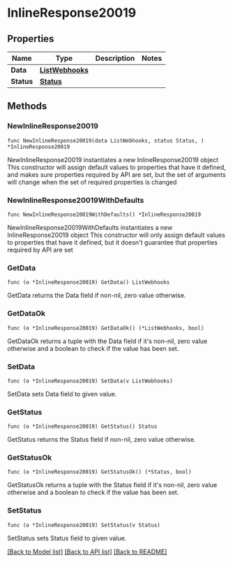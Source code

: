 # InlineResponse20019

## Properties

Name | Type | Description | Notes
------------ | ------------- | ------------- | -------------
**Data** | [**ListWebhooks**](ListWebhooks.md) |  | 
**Status** | [**Status**](Status.md) |  | 

## Methods

### NewInlineResponse20019

`func NewInlineResponse20019(data ListWebhooks, status Status, ) *InlineResponse20019`

NewInlineResponse20019 instantiates a new InlineResponse20019 object
This constructor will assign default values to properties that have it defined,
and makes sure properties required by API are set, but the set of arguments
will change when the set of required properties is changed

### NewInlineResponse20019WithDefaults

`func NewInlineResponse20019WithDefaults() *InlineResponse20019`

NewInlineResponse20019WithDefaults instantiates a new InlineResponse20019 object
This constructor will only assign default values to properties that have it defined,
but it doesn't guarantee that properties required by API are set

### GetData

`func (o *InlineResponse20019) GetData() ListWebhooks`

GetData returns the Data field if non-nil, zero value otherwise.

### GetDataOk

`func (o *InlineResponse20019) GetDataOk() (*ListWebhooks, bool)`

GetDataOk returns a tuple with the Data field if it's non-nil, zero value otherwise
and a boolean to check if the value has been set.

### SetData

`func (o *InlineResponse20019) SetData(v ListWebhooks)`

SetData sets Data field to given value.


### GetStatus

`func (o *InlineResponse20019) GetStatus() Status`

GetStatus returns the Status field if non-nil, zero value otherwise.

### GetStatusOk

`func (o *InlineResponse20019) GetStatusOk() (*Status, bool)`

GetStatusOk returns a tuple with the Status field if it's non-nil, zero value otherwise
and a boolean to check if the value has been set.

### SetStatus

`func (o *InlineResponse20019) SetStatus(v Status)`

SetStatus sets Status field to given value.



[[Back to Model list]](../README.md#documentation-for-models) [[Back to API list]](../README.md#documentation-for-api-endpoints) [[Back to README]](../README.md)


